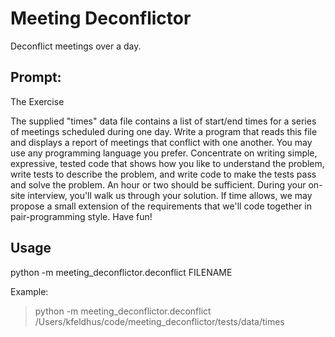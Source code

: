 # Meeting Deconflictor
Deconflict meetings over a day.

## Prompt:

The Exercise

The supplied "times" data file contains a list of start/end times for
a series of meetings scheduled during one day. Write a program that
reads this file and displays a report of meetings that conflict with one
another. You may use any programming language you prefer. Concentrate
on writing simple, expressive, tested code that shows how you like
to understand the problem, write tests to describe the problem, and
write code to make the tests pass and solve the problem. An hour
or two should be sufficient. During your on-site interview, you'll
walk us through your solution. If time allows, we may propose a small
extension of the requirements that we'll code together in pair-programming
style. Have fun!


## Usage

python -m meeting_deconflictor.deconflict FILENAME

Example:
>python -m meeting_deconflictor.deconflict /Users/kfeldhus/code/meeting_deconflictor/tests/data/times

